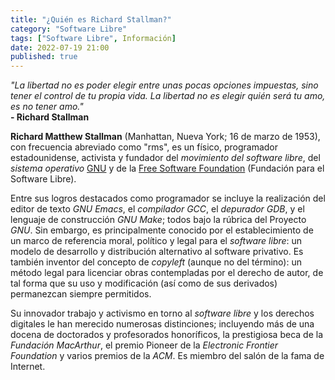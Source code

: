 ```yaml
---
title: "¿Quién es Richard Stallman?"
category: "Software Libre"
tags: ["Software Libre", Información]
date: 2022-07-19 21:00
published: true
---
```


*"La libertad no es poder elegir entre unas pocas opciones impuestas, sino tener el control de tu propia vida. La libertad no es elegir quién será tu amo, es no tener amo."*<br>
**\- Richard Stallman**

**Richard Matthew Stallman** (Manhattan, Nueva York; 16 de marzo de 1953), con frecuencia abreviado como "rms", es un físico, programador estadounidense, activista y fundador del *movimiento del software libre*, del *sistema operativo* <a href="/Linux/Que-es-GNU">GNU</a> y de la <a href="Que-es-la-Free-Software-Fundation-(FSF)">Free Software Foundation</a> (Fundación para el Software Libre).

Entre sus logros destacados como programador se incluye la realización del editor de texto *GNU Emacs*, el *compilador GCC*, el *depurador GDB*, y el lenguaje de construcción *GNU Make*; todos bajo la rúbrica del Proyecto *GNU*. Sin embargo, es principalmente conocido por el establecimiento de un marco de referencia moral, político y legal para el *software libre*: un modelo de desarrollo y distribución alternativo al software privativo. Es también inventor del concepto de *copyleft* (aunque no del término): un método legal para licenciar obras contempladas por el derecho de autor, de tal forma que su uso y modificación (así como de sus derivados) permanezcan siempre permitidos.

Su innovador trabajo y activismo en torno al *software libre* y los derechos digitales le han merecido numerosas distinciones; incluyendo más de una docena de doctorados y profesorados honoríficos, la prestigiosa beca de la *Fundación MacArthur*, el premio Pioneer de la *Electronic Frontier Foundation* y varios premios de la *ACM*. Es miembro del salón de la fama de Internet.
